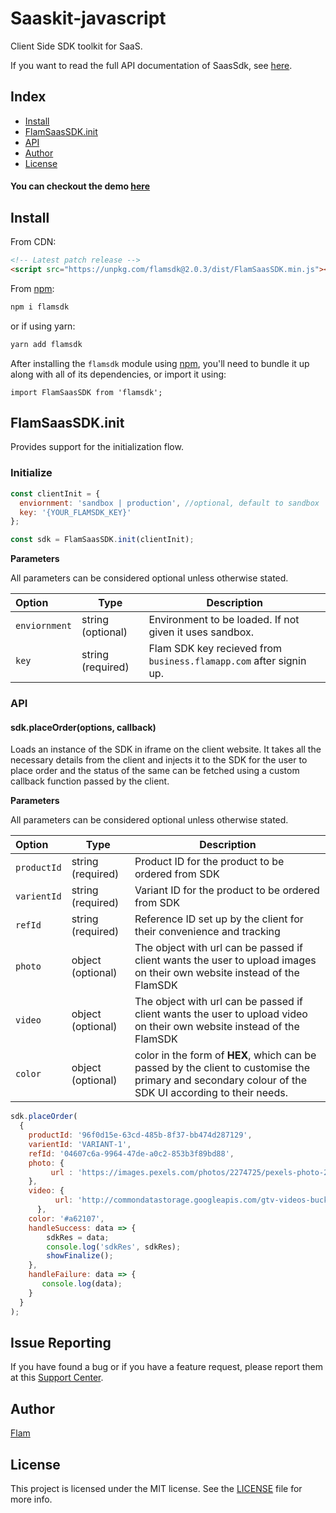 
# Saaskit-javascript

Client Side SDK toolkit for SaaS.

If you want to read the full API documentation of SaasSdk, see [here](<[https://business.flamapp.com](https://business.flamapp.com/)>).

## Index

- [Install](#install)
- [FlamSaasSDK.init](#flamsaassdkinit)
- [API](#api)
- [Author](#author)
- [License](#license)

#### You can checkout the demo [here](https://homingos.github.io/saaskit-javascript/examples/vanilla-js/)

## Install

From CDN:

```html
<!-- Latest patch release -->
<script src="https://unpkg.com/flamsdk@2.0.3/dist/FlamSaasSDK.min.js"></script>
```

From [npm](<[https://npmjs.org](https://npmjs.org/)>):

```sh
npm i flamsdk
```

or if using yarn:

```sh
yarn add flamsdk
```

After installing the `flamsdk` module using [npm](<[https://npmjs.org](https://npmjs.org/)>), you'll need to bundle it up along with all of its dependencies, or import it using:

```
import FlamSaasSDK from 'flamsdk';
```

## FlamSaasSDK.init

Provides support for the initialization flow.

### Initialize

```js
const clientInit = {
  enviornment: 'sandbox | production', //optional, default to sandbox
  key: '{YOUR_FLAMSDK_KEY}'
};

const sdk = FlamSaasSDK.init(clientInit);
```

**Parameters**

All parameters can be considered optional unless otherwise stated.

| Option        | Type              | Description                                                        |
| :------------ | ----------------- | ------------------------------------------------------------------ |
| `enviornment` | string (optional) | Environment to be loaded. If not given it uses sandbox.            |
| `key`         | string (required) | Flam SDK key recieved from `business.flamapp.com` after signin up. |

### API

#### sdk.placeOrder(options, callback)

Loads an instance of the SDK in iframe on the client website. It takes all the necessary details from the client and injects it to the SDK for the user to place order and the status of the same can be fetched using a custom callback function passed by the client.

**Parameters**

All parameters can be considered optional unless otherwise stated.

| Option            | Type                | Description                                                                                                                                                                                                                                                       |
| :---------------- | ------------------- | ----------------------------------------------------------------------------------------------------------------------------------------------------------------------------------------------------------------------------------------------------------------- |
| `productId`       | string (required)   | Product ID for the product to be ordered from SDK                                                                                                                                                                                                                 |
| `varientId`       | string (required)   | Variant ID for the product to be ordered from SDK                                                                                                                                                                                                                 |
| `refId`           | string (required)   | Reference ID set up by the client for their convenience and tracking                                                                                                                                                                                                                                                                                                                                                                                                    |
| `photo`           | object (optional)   | The object with url can be passed if client wants the user to upload images on their own website instead of the FlamSDK                                                                                                                                                          |
| `video`           | object (optional)   | The object with url can be passed if client wants the user to upload video on their own website instead of the FlamSDK                                                                                                                                                    |
| `color` | object (optional)   | color in the form of **HEX**, which can be passed by the client to customise the primary and secondary colour of the SDK UI according to their needs.                              |

```js
sdk.placeOrder(
  {
    productId: '96f0d15e-63cd-485b-8f37-bb474d287129',
    varientId: 'VARIANT-1',
    refId: '04607c6a-9964-47de-a0c2-853b3f89bd88',
    photo: {
	     url : 'https://images.pexels.com/photos/2274725/pexels-photo-2274725.jpeg',
    },
    video: {
	      url: 'http://commondatastorage.googleapis.com/gtv-videos-bucket/sample/BigBuckBunny.mp4',
      },
    color: '#a62107',
    handleSuccess: data => {
        sdkRes = data;
        console.log('sdkRes', sdkRes);
        showFinalize();
    },
    handleFailure: data => {
       console.log(data);
    }
  }
);
```

## Issue Reporting

If you have found a bug or if you have a feature request, please report them at this [Support Center](<[https://help.flamapp.com](https://help.flamapp.com/)>).

## Author

[Flam](<[https://flamapp.com/](https://flamapp.com/)>)

## License

This project is licensed under the MIT license. See the [LICENSE](LICENSE) file for more info.
